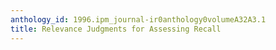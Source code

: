 ```yaml
---
anthology_id: 1996.ipm_journal-ir0anthology0volumeA32A3.1
title: Relevance Judgments for Assessing Recall
---
```

